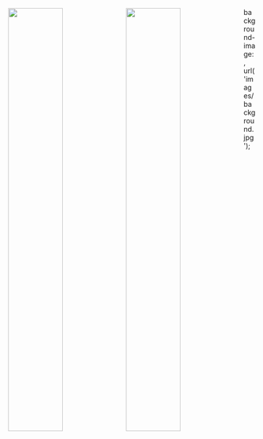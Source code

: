 
<img align="left" width="47%" src="https://github-readme-stats.vercel.app/api?username=jeison-AK&show_icons=true&theme=radical&count_private=true" />
<img align="left" width="47%" src="https://github-readme-stats.vercel.app/api/top-langs/?username=jeison-AK&layout=compact" />
  background-image:
    ,
    url('images/background.jpg');
